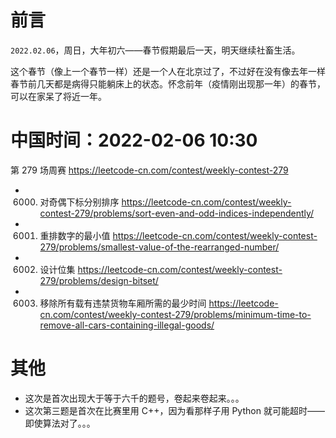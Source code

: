 
# 前言

`2022.02.06`，周日，大年初六——春节假期最后一天，明天继续社畜生活。

这个春节（像上一个春节一样）还是一个人在北京过了，不过好在没有像去年一样春节前几天都是病得只能躺床上的状态。怀念前年（疫情刚出现那一年）的春节，可以在家呆了将近一年。

# 中国时间：2022-02-06 10:30

第 279 场周赛 https://leetcode-cn.com/contest/weekly-contest-279
- 6000. 对奇偶下标分别排序 https://leetcode-cn.com/contest/weekly-contest-279/problems/sort-even-and-odd-indices-independently/
- 6001. 重排数字的最小值 https://leetcode-cn.com/contest/weekly-contest-279/problems/smallest-value-of-the-rearranged-number/
- 6002. 设计位集 https://leetcode-cn.com/contest/weekly-contest-279/problems/design-bitset/
- 6003. 移除所有载有违禁货物车厢所需的最少时间 https://leetcode-cn.com/contest/weekly-contest-279/problems/minimum-time-to-remove-all-cars-containing-illegal-goods/

# 其他

- 这次是首次出现大于等于六千的题号，卷起来卷起来。。。
- 这次第三题是首次在比赛里用 C++，因为看那样子用 Python 就可能超时——即使算法对了。。。
